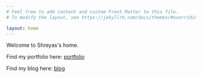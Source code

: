 ```yaml
---
# Feel free to add content and custom Front Matter to this file.
# To modify the layout, see https://jekyllrb.com/docs/themes/#overriding-theme-defaults

layout: home
---
```


Welcome to Shreyas's home. 

Find my portfolio here: 
[portfolio][portfolio_link]

Find my blog here:
[blog][blog_link]

[portfolio_link]: portfolio.md
[blog_link]: blog.md